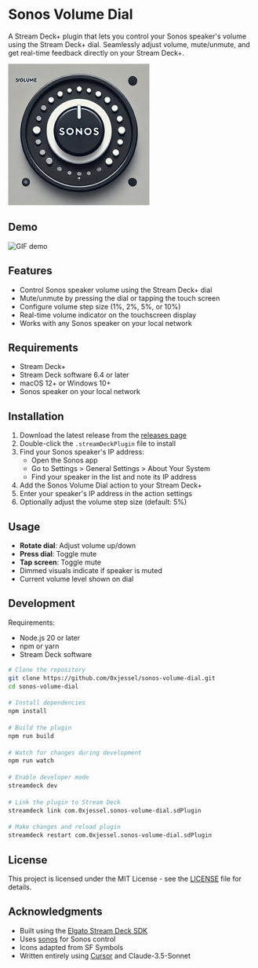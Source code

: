 # Sonos Volume Dial

A Stream Deck+ plugin that lets you control your Sonos speaker's volume using the Stream Deck+ dial. Seamlessly adjust volume, mute/unmute, and get real-time feedback directly on your Stream Deck+.

![Stream Deck+ Sonos Volume Control](com.0xjessel.sonos-volume-dial.sdPlugin/imgs/plugin/icon.png)

## Demo

<img src="assets/demo.gif" alt="GIF demo" height="500px">

## Features

- Control Sonos speaker volume using the Stream Deck+ dial
- Mute/unmute by pressing the dial or tapping the touch screen
- Configure volume step size (1%, 2%, 5%, or 10%)
- Real-time volume indicator on the touchscreen display
- Works with any Sonos speaker on your local network

## Requirements

- Stream Deck+
- Stream Deck software 6.4 or later
- macOS 12+ or Windows 10+
- Sonos speaker on your local network

## Installation

1. Download the latest release from the [releases page](https://github.com/0xjessel/sonos-volume-dial/releases)
2. Double-click the `.streamDeckPlugin` file to install
3. Find your Sonos speaker's IP address:
   - Open the Sonos app
   - Go to Settings > General Settings > About Your System
   - Find your speaker in the list and note its IP address
4. Add the Sonos Volume Dial action to your Stream Deck+
5. Enter your speaker's IP address in the action settings
6. Optionally adjust the volume step size (default: 5%)

## Usage

- **Rotate dial**: Adjust volume up/down
- **Press dial**: Toggle mute
- **Tap screen**: Toggle mute
- Dimmed visuals indicate if speaker is muted
- Current volume level shown on dial

## Development

Requirements:

- Node.js 20 or later
- npm or yarn
- Stream Deck software

```bash
# Clone the repository
git clone https://github.com/0xjessel/sonos-volume-dial.git
cd sonos-volume-dial

# Install dependencies
npm install

# Build the plugin
npm run build

# Watch for changes during development
npm run watch

# Enable developer mode
streamdeck dev

# Link the plugin to Stream Deck
streamdeck link com.0xjessel.sonos-volume-dial.sdPlugin

# Make changes and reload plugin
streamdeck restart com.0xjessel.sonos-volume-dial.sdPlugin
```

## License

This project is licensed under the MIT License - see the [LICENSE](LICENSE) file for details.

## Acknowledgments

- Built using the [Elgato Stream Deck SDK](https://developer.elgato.com/documentation/stream-deck/)
- Uses [sonos](https://github.com/bencevans/node-sonos) for Sonos control
- Icons adapted from SF Symbols
- Written entirely using [Cursor](https://cursor.sh/) and Claude-3.5-Sonnet

